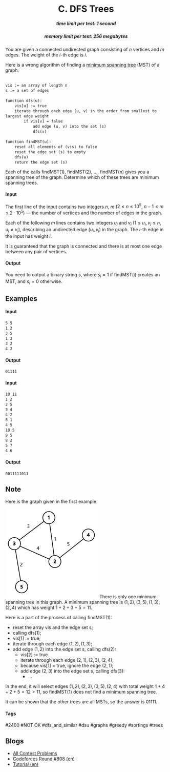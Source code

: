 <h1 style='text-align: center;'> C. DFS Trees</h1>

<h5 style='text-align: center;'>time limit per test: 1 second</h5>
<h5 style='text-align: center;'>memory limit per test: 256 megabytes</h5>

You are given a connected undirected graph consisting of $n$ vertices and $m$ edges. The weight of the $i$-th edge is $i$.

Here is a wrong algorithm of finding a [minimum spanning tree](https://en.wikipedia.org/wiki/Minimum_spanning_tree) (MST) of a graph:


```text
  
vis := an array of length n  
s := a set of edges  
  
function dfs(u):  
    vis[u] := true  
    iterate through each edge (u, v) in the order from smallest to largest edge weight  
        if vis[v] = false  
            add edge (u, v) into the set (s)  
            dfs(v)  
  
function findMST(u):  
    reset all elements of (vis) to false  
    reset the edge set (s) to empty  
    dfs(u)  
    return the edge set (s)  

```
Each of the calls findMST(1), findMST(2), ..., findMST(n) gives you a spanning tree of the graph. Determine which of these trees are minimum spanning trees.

#### Input

The first line of the input contains two integers $n$, $m$ ($2\le n\le 10^5$, $n-1\le m\le 2\cdot 10^5$) — the number of vertices and the number of edges in the graph.

Each of the following $m$ lines contains two integers $u_i$ and $v_i$ ($1\le u_i, v_i\le n$, $u_i\ne v_i$), describing an undirected edge $(u_i,v_i)$ in the graph. The $i$-th edge in the input has weight $i$.

It is guaranteed that the graph is connected and there is at most one edge between any pair of vertices.

#### Output

You need to output a binary string $s$, where $s_i=1$ if findMST(i) creates an MST, and $s_i = 0$ otherwise.

## Examples

#### Input


```text
5 5
1 2
3 5
1 3
3 2
4 2
```
#### Output


```text
01111
```
#### Input


```text
10 11
1 2
2 5
3 4
4 2
8 1
4 5
10 5
9 5
8 2
5 7
4 6
```
#### Output


```text
0011111011
```
## Note

Here is the graph given in the first example.

 ![](images/7aa2840e6abc1c2d50ef5a0a29a33c143552c519.png) There is only one minimum spanning tree in this graph. A minimum spanning tree is $(1,2),(3,5),(1,3),(2,4)$ which has weight $1+2+3+5=11$.

Here is a part of the process of calling findMST(1):

* reset the array vis and the edge set s;
* calling dfs(1);
* vis[1] := true;
* iterate through each edge $(1,2),(1,3)$;
* add edge $(1,2)$ into the edge set s, calling dfs(2):
	+ vis[2] := true
	+ iterate through each edge $(2,1),(2,3),(2,4)$;
	+ because vis[1] = true, ignore the edge $(2,1)$;
	+ add edge $(2,3)$ into the edge set s, calling dfs(3):
		- ...

In the end, it will select edges $(1,2),(2,3),(3,5),(2,4)$ with total weight $1+4+2+5=12>11$, so findMST(1) does not find a minimum spanning tree.

It can be shown that the other trees are all MSTs, so the answer is 01111.



#### Tags 

#2400 #NOT OK #dfs_and_similar #dsu #graphs #greedy #sortings #trees 

## Blogs
- [All Contest Problems](../Codeforces_Round_808_(Div._1).md)
- [Codeforces Round #808 (en)](../blogs/Codeforces_Round_808_(en).md)
- [Tutorial (en)](../blogs/Tutorial_(en).md)

